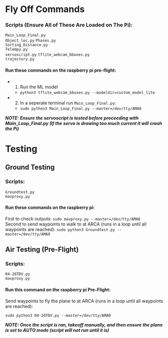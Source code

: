 # Fly Off Commands
### Scripts (Ensure All of These Are Loaded on The Pi):
`Main_Loop_Final.py`  
`Object_loc.py`
`Phases.py`  
`Sorting_Distance.py`  
`Telempy.py`  
`servoscript.py`
`tflite_webcam_bboxes.py`  
`trajectory.py`  

#### Run these commands on the raspberry pi pre-flight:
- 1. Run the ML model
  - `python3 tflite_webcam_bboxes.py --modeldir=custom_model_lite`
- 2. In a seperate terminal run `Main_Loop_Final.py`:
  - `sudo python3 Main_Loop_Final.py --master=/dev/tty/AMA0`

***NOTE: Ensure the servoscript is tested before proceeding with Main_Loop_Final.py (If the servo is drawing too much current it will crash the Pi)***

# Testing 
## Ground Testing 
### Scripts:
`Groundtest.py`  
`mavproxy.py`
#### Run these commands on the raspberry pi:
First to check outputs:
`sudo mavproxy.py --master=/dev/tty/AMA0`  
Second to send waypoints to walk to at ARCA (runs in a loop until 
all waypoints are reached):
`sudo python3 Groundtest.py --master=/dev/tty/AMA0`

## Air Testing (Pre-Flight)
### Scripts:
`04-26TDV.py`  
`mavproxy.py`
#### Run this command on the raspberry pi Pre-Flight: 
Send waypoints to fly the plane to at ARCA (runs in a loop until 
all waypoints are reached):

`sudo python3 04-26TDV.py --master=/dev/tty/AMA0`

***NOTE: Once the script is ran, takeoff manually, and then ensure 
the plane is set to AUTO mode (script will not run until it is)***
